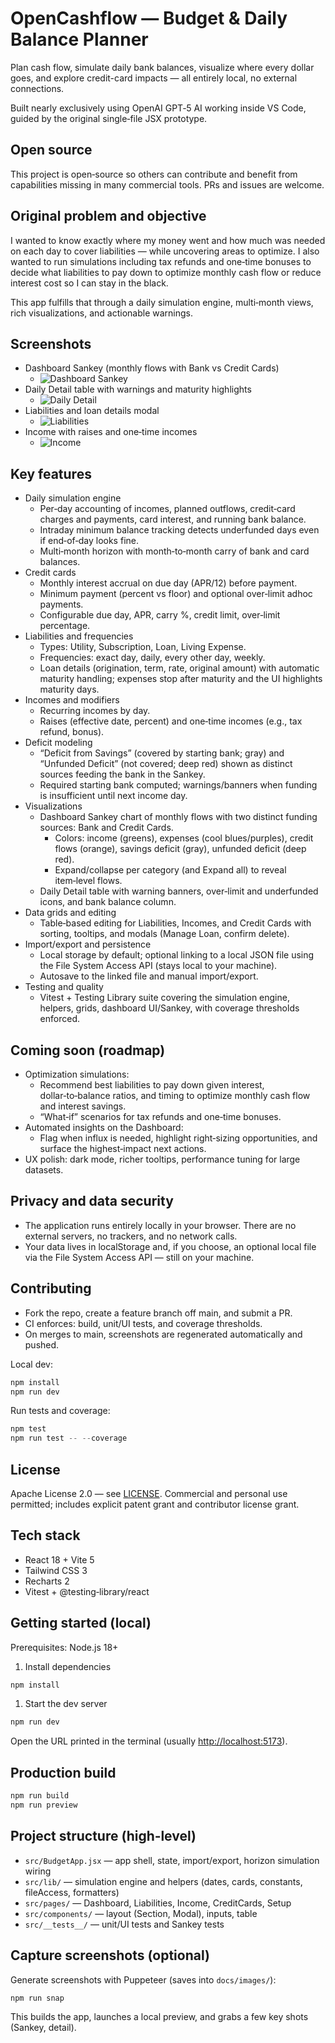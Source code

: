 # OpenCashflow — Budget & Daily Balance Planner

Plan cash flow, simulate daily bank balances, visualize where every dollar goes, and explore credit-card impacts — all entirely local, no external connections.

Built nearly exclusively using OpenAI GPT‑5 AI working inside VS Code, guided by the original single‑file JSX prototype.

## Open source

This project is open‑source so others can contribute and benefit from capabilities missing in many commercial tools. PRs and issues are welcome.

## Original problem and objective

I wanted to know exactly where my money went and how much was needed on each day to cover liabilities — while uncovering areas to optimize. I also wanted to run simulations including tax refunds and one‑time bonuses to decide what liabilities to pay down to optimize monthly cash flow or reduce interest cost so I can stay in the black.

This app fulfills that through a daily simulation engine, multi‑month views, rich visualizations, and actionable warnings.

## Screenshots

- Dashboard Sankey (monthly flows with Bank vs Credit Cards)
  - ![Dashboard Sankey](docs/images/dashboard-sankey.png)
- Daily Detail table with warnings and maturity highlights
  - ![Daily Detail](docs/images/daily-detail.png)
- Liabilities and loan details modal
  - ![Liabilities](docs/images/liabilities.png)
- Income with raises and one‑time incomes
  - ![Income](docs/images/income.png)

## Key features

- Daily simulation engine
  - Per‑day accounting of incomes, planned outflows, credit‑card charges and payments, card interest, and running bank balance.
  - Intraday minimum balance tracking detects underfunded days even if end‑of‑day looks fine.
  - Multi‑month horizon with month‑to‑month carry of bank and card balances.
- Credit cards
  - Monthly interest accrual on due day (APR/12) before payment.
  - Minimum payment (percent vs floor) and optional over‑limit adhoc payments.
  - Configurable due day, APR, carry %, credit limit, over‑limit percentage.
- Liabilities and frequencies
  - Types: Utility, Subscription, Loan, Living Expense.
  - Frequencies: exact day, daily, every other day, weekly.
  - Loan details (origination, term, rate, original amount) with automatic maturity handling; expenses stop after maturity and the UI highlights maturity days.
- Incomes and modifiers
  - Recurring incomes by day.
  - Raises (effective date, percent) and one‑time incomes (e.g., tax refund, bonus).
- Deficit modeling
  - “Deficit from Savings” (covered by starting bank; gray) and “Unfunded Deficit” (not covered; deep red) shown as distinct sources feeding the bank in the Sankey.
  - Required starting bank computed; warnings/banners when funding is insufficient until next income day.
- Visualizations
  - Dashboard Sankey chart of monthly flows with two distinct funding sources: Bank and Credit Cards.
    - Colors: income (greens), expenses (cool blues/purples), credit flows (orange), savings deficit (gray), unfunded deficit (deep red).
    - Expand/collapse per category (and Expand all) to reveal item‑level flows.
  - Daily Detail table with warning banners, over‑limit and underfunded icons, and bank balance column.
- Data grids and editing
  - Table‑based editing for Liabilities, Incomes, and Credit Cards with sorting, tooltips, and modals (Manage Loan, confirm delete).
- Import/export and persistence
  - Local storage by default; optional linking to a local JSON file using the File System Access API (stays local to your machine).
  - Autosave to the linked file and manual import/export.
- Testing and quality
  - Vitest + Testing Library suite covering the simulation engine, helpers, grids, dashboard UI/Sankey, with coverage thresholds enforced.

## Coming soon (roadmap)

- Optimization simulations:
  - Recommend best liabilities to pay down given interest, dollar‑to‑balance ratios, and timing to optimize monthly cash flow and interest savings.
  - “What‑if” scenarios for tax refunds and one‑time bonuses.
- Automated insights on the Dashboard:
  - Flag when influx is needed, highlight right‑sizing opportunities, and surface the highest‑impact next actions.
- UX polish: dark mode, richer tooltips, performance tuning for large datasets.

## Privacy and data security

- The application runs entirely locally in your browser. There are no external servers, no trackers, and no network calls.
- Your data lives in localStorage and, if you choose, an optional local file via the File System Access API — still on your machine.

## Contributing

- Fork the repo, create a feature branch off main, and submit a PR.
- CI enforces: build, unit/UI tests, and coverage thresholds.
- On merges to main, screenshots are regenerated automatically and pushed.

Local dev:

```powershell
npm install
npm run dev
```

Run tests and coverage:

```powershell
npm test
npm run test -- --coverage
```

## License

Apache License 2.0 — see [LICENSE](LICENSE). Commercial and personal use permitted; includes explicit patent grant and contributor license grant.

## Tech stack

- React 18 + Vite 5
- Tailwind CSS 3
- Recharts 2
- Vitest + @testing‑library/react

## Getting started (local)

Prerequisites: Node.js 18+

1) Install dependencies

```powershell
npm install
```

1) Start the dev server

```powershell
npm run dev
```

Open the URL printed in the terminal (usually <http://localhost:5173>).

## Production build

```powershell
npm run build
npm run preview
```

## Project structure (high‑level)

- `src/BudgetApp.jsx` — app shell, state, import/export, horizon simulation wiring
- `src/lib/` — simulation engine and helpers (dates, cards, constants, fileAccess, formatters)
- `src/pages/` — Dashboard, Liabilities, Income, CreditCards, Setup
- `src/components/` — layout (Section, Modal), inputs, table
- `src/__tests__/` — unit/UI tests and Sankey tests

## Capture screenshots (optional)

Generate screenshots with Puppeteer (saves into `docs/images/`):

```powershell
npm run snap
```

This builds the app, launches a local preview, and grabs a few key shots (Sankey, detail).
